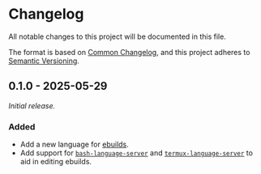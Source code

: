 # Changelog

All notable changes to this project will be documented in this file.

The format is based on [Common Changelog](https://common-changelog.org),
and this project adheres to [Semantic Versioning](https://semver.org/spec/v2.0.0.html).

## 0.1.0 - 2025-05-29

_Initial release._

### Added

- Add a new language for [ebuilds](https://wiki.gentoo.org/wiki/Ebuild).
- Add support for [`bash-language-server`](https://github.com/bash-lsp/bash-language-server) and [`termux-language-server`](https://github.com/termux/termux-language-server) to aid in editing ebuilds.
